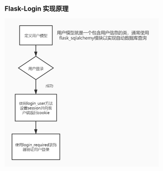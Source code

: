 ## Flask-Login 实现原理

![Untitled Diagram](https://github.com/SongZihan/login_test/blob/master/flask-login-session_cookie/Untitled%20Diagram.jpg)
